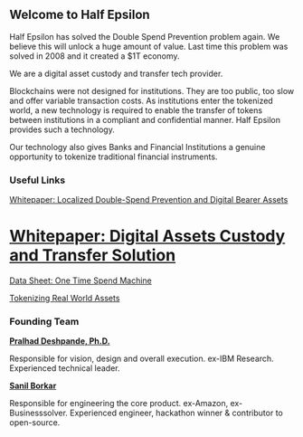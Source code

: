## Welcome to Half Epsilon

Half Epsilon has solved the Double Spend Prevention problem again. We believe this will unlock a huge amount of value. 
Last time this problem was solved in 2008 and it created a $1T economy. 

We are a digital asset custody and transfer tech provider. 

Blockchains were not designed for institutions. They are too public, too slow and offer variable transaction costs. As institutions enter the tokenized world, a new technology is required to enable the transfer of tokens between institutions in a compliant and confidential manner. Half Epsilon provides such a technology.

Our technology also gives Banks and Financial Institutions a genuine opportunity to tokenize traditional financial instruments.  


### Useful Links 

[Whitepaper: Localized Double-Spend Prevention and Digital Bearer Assets](DBA.pdf)

# [Whitepaper: Digital Assets Custody and Transfer Solution](DACTSv1.1.pdf) 

[Data Sheet: One Time Spend Machine](OTSM-Data-Sheet.pdf)

[Tokenizing Real World Assets](TokenizingRealWorldAssets.pdf)

### Founding Team 

[**Pralhad Deshpande, Ph.D.**](https://www.linkedin.com/in/pralhad-deshpande-ph-d-97688010/)

Responsible for vision, design and overall execution. ex-IBM Research. Experienced technical leader.

[**Sanil Borkar**](https://www.linkedin.com/in/sanilborkar/)

Responsible for engineering the core product. ex-Amazon, ex-Businesssolver. Experienced engineer, hackathon winner & contributor to open-source.
 

